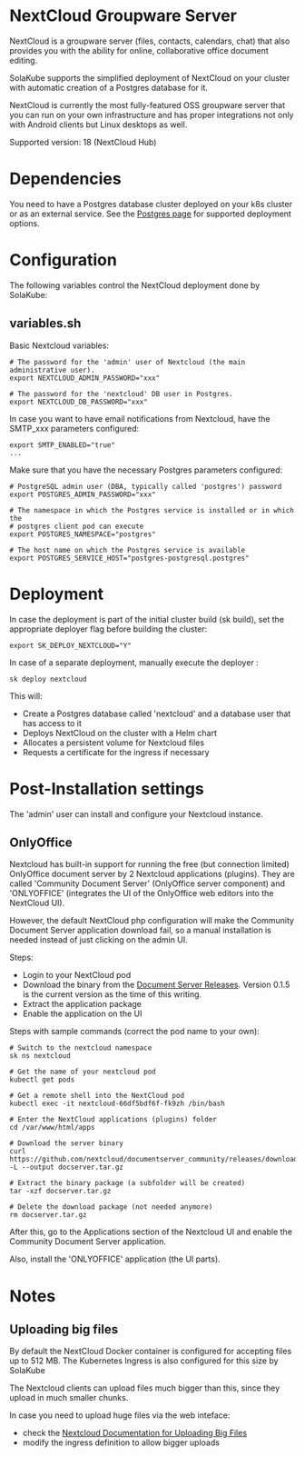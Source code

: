 # NextCloud Groupware Server

NextCloud is a groupware server (files, contacts, calendars, chat) that also provides you with the ability for online, collaborative office document editing.  

SolaKube supports the simplified deployment of NextCloud on your cluster with automatic creation of a Postgres database for it.

NextCloud is currently the most fully-featured OSS groupware server that you can run on your own infrastructure and has proper integrations not only with Android clients but Linux desktops as well.

Supported version: 18 (NextCloud Hub)

# Dependencies

You need to have a Postgres database cluster deployed on your k8s cluster or as an external service. See the [Postgres page](postgres.md) for supported deployment options.  

# Configuration

The following variables control the NextCloud deployment done by SolaKube:

## variables.sh

Basic Nextcloud variables:

~~~
# The password for the 'admin' user of Nextcloud (the main administrative user).
export NEXTCLOUD_ADMIN_PASSWORD="xxx"

# The password for the 'nextcloud' DB user in Postgres.
export NEXTCLOUD_DB_PASSWORD="xxx"
~~~

In case you want to have email notifications from Nextcloud, have the SMTP_xxx parameters configured:

~~~
export SMTP_ENABLED="true"
...
~~~

Make sure that you have the necessary Postgres parameters configured:

~~~
# PostgreSQL admin user (DBA, typically called 'postgres') password
export POSTGRES_ADMIN_PASSWORD="xxx"

# The namespace in which the Postgres service is installed or in which the
# postgres client pod can execute
export POSTGRES_NAMESPACE="postgres"

# The host name on which the Postgres service is available
export POSTGRES_SERVICE_HOST="postgres-postgresql.postgres"

~~~

# Deployment

In case the deployment is part of the initial cluster build (sk build), set the appropriate deployer flag before building the cluster:

~~~
export SK_DEPLOY_NEXTCLOUD="Y"
~~~

In case of a separate deployment, manually execute the deployer :

~~~
sk deploy nextcloud
~~~ 

This will:
- Create a Postgres database called 'nextcloud' and a database user that has
  access to it
- Deploys NextCloud on the cluster with a Helm chart
- Allocates a persistent volume for Nextcloud files
- Requests a certificate for the ingress if necessary

# Post-Installation settings

The 'admin' user can install and configure your Nextcloud instance.

## OnlyOffice

Nextcloud has built-in support for running the free (but connection limited) OnlyOffice document server by 2 Nextcloud applications (plugins). They are called 'Community Document Server' (OnlyOffice server component) and 'ONLYOFFICE' (integrates the UI of the OnlyOffice web editors into the NextCloud UI).

However, the default NextCloud php configuration will make the Community Document Server application download fail, so a manual installation is needed instead of just clicking on the admin UI.

Steps:
- Login to your NextCloud pod
- Download the binary from the [Document Server Releases](https://github.com/nextcloud/documentserver_community/releases). Version 0.1.5 is the current version as the time of this writing.
- Extract the application package
- Enable the application on the UI

Steps with sample commands (correct the pod name to your own):

~~~
# Switch to the nextcloud namespace
sk ns nextcloud

# Get the name of your nextcloud pod
kubectl get pods

# Get a remote shell into the NextCloud pod
kubectl exec -it nextcloud-66df5bdf6f-fk9zh /bin/bash

# Enter the NextCloud applications (plugins) folder
cd /var/www/html/apps

# Download the server binary
curl https://github.com/nextcloud/documentserver_community/releases/download/v0.1.5/documentserver_community.tar.gz -L --output docserver.tar.gz 

# Extract the binary package (a subfolder will be created)
tar -xzf docserver.tar.gz 

# Delete the download package (not needed anymore)
rm docserver.tar.gz
~~~

After this, go to the Applications section of the Nextcloud UI and enable the Community Document Server application.

Also, install the 'ONLYOFFICE' application (the UI parts).

# Notes

## Uploading big files

By default the NextCloud Docker container is configured for accepting files up to 512 MB. The Kubernetes Ingress is also configured for this size by SolaKube

The Nextcloud clients can upload files much bigger than this, since they upload in much smaller chunks.

In case you need to upload huge files via the web inteface:
- check the [Nextcloud Documentation for Uploading Big Files](https://docs.nextcloud.com/server/18/admin_manual/configuration_files/big_file_upload_configuration.html?highlight=big%20files)
- modify the ingress definition to allow bigger uploads
